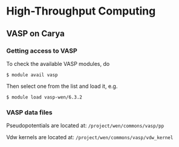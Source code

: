 # High-Throughput Computing

## VASP on Carya

### Getting access to VASP

To check the available VASP modules, do

```
$ module avail vasp
```

Then select one from the list and load it, e.g.

```
$ module load vasp-wen/6.3.2
```

### VASP data files

Pseudopotentials are located at: `/project/wen/commons/vasp/pp`

Vdw kernels are located at: `/project/wen/commons/vasp/vdw_kernel`
